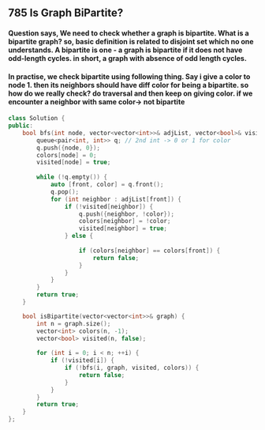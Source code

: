 ## 785 Is Graph BiPartite?
#### Question says, We need to check whether a graph is bipartite. What is a bipartite graph? so, basic definition is related to disjoint set which no one understands. A bipartite is one - a graph is bipartite if it does not have odd-length cycles. in short, a graph with absence of odd length cycles. 
#### In practise, we check bipartite using following thing. Say i give a color to node 1. then its neighbors should have diff color for being a bipartite. so how do we really check? do traversal and then keep on giving color. if we encounter a neighbor with same color-> not bipartite

```cpp
class Solution {
public:
    bool bfs(int node, vector<vector<int>>& adjList, vector<bool>& visited, vector<int>& colors) {
        queue<pair<int, int>> q; // 2nd int -> 0 or 1 for color
        q.push({node, 0});
        colors[node] = 0;
        visited[node] = true;
        
        while (!q.empty()) {
            auto [front, color] = q.front();
            q.pop();
            for (int neighbor : adjList[front]) {
                if (!visited[neighbor]) {
                    q.push({neighbor, !color});
                    colors[neighbor] = !color;
                    visited[neighbor] = true;
                } else {
                    
                    if (colors[neighbor] == colors[front]) {
                        return false;
                    }
                }
            }
        }
        return true;
    }

    bool isBipartite(vector<vector<int>>& graph) {
        int n = graph.size();
        vector<int> colors(n, -1);
        vector<bool> visited(n, false);
        
        for (int i = 0; i < n; ++i) {
            if (!visited[i]) {
                if (!bfs(i, graph, visited, colors)) {
                    return false;
                }
            }
        }
        return true;
    }
};
```